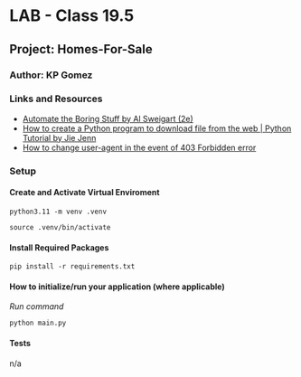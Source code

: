 # LAB - Class 19.5
## Project: Homes-For-Sale
### Author: KP Gomez
### Links and Resources
- [Automate the Boring Stuff by Al Sweigart (2e)](https://automatetheboringstuff.com/)
- [How to create a Python program to download file from the web | Python Tutorial by Jie Jenn](https://www.youtube.com/watch?v=HDEvWfSk2So)
- [How to change user-agent in the event of 403 Forbidden error ](https://stackoverflow.com/questions/16627227/problem-http-error-403-in-python-3-web-scraping)
### Setup
#### Create and Activate Virtual Enviroment

`python3.11 -m venv .venv`

`source .venv/bin/activate`

#### Install Required Packages

`pip install -r requirements.txt`

#### How to initialize/run your application (where applicable)
*Run command* 

`python main.py`

#### Tests
n/a